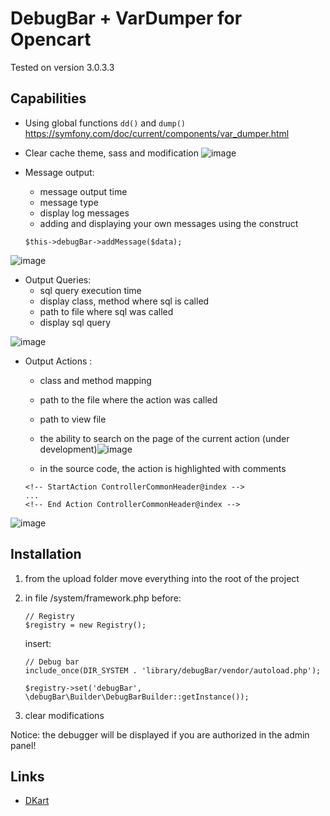 # DebugBar + VarDumper for Opencart

Tested on version 3.0.3.3

## Capabilities
- Using global functions ```dd()``` and ```dump()``` https://symfony.com/doc/current/components/var_dumper.html
- Clear cache theme, sass and modification ![image](https://user-images.githubusercontent.com/104227603/182028551-4671e850-57aa-4ff7-bf93-9f61684f2c05.png)

- Message output:
  * message output time
  * message type
  * display log messages
  * adding and displaying your own messages using the construct
  ```
  $this->debugBar->addMessage($data);
![image](https://user-images.githubusercontent.com/104227603/182028612-55d9ec4f-f942-4772-b11f-6388071424b6.png)

- Output Queries:
  * sql query execution time
  * display class, method where sql is called
  * path to file where sql was called
  * display sql query
  
![image](https://user-images.githubusercontent.com/104227603/182028662-bc929cbf-7610-411c-9757-f8edf582a49d.png)

- Output Actions :
  * class and method mapping
  * path to the file where the action was called
  * path to view file
  * the ability to search on the page of the current action (under development)![image](https://user-images.githubusercontent.com/104227603/182028711-6d7d5d46-9903-48ba-a344-0ecc526b2c8e.png)

  * in the source code, the action is highlighted with comments
  ```
  <!-- StartAction ControllerCommonHeader@index -->
  ...
  <!-- End Action ControllerCommonHeader@index -->
![image](https://user-images.githubusercontent.com/104227603/182028693-a604d5a5-5dfd-42ba-8551-4a37f8b978e0.png)

## Installation

1. from the upload folder move everything into the root of the project
2. in file /system/framework.php before:

    ```
   // Registry
   $registry = new Registry();
   ```
   insert:

   ```
   // Debug bar
   include_once(DIR_SYSTEM . 'library/debugBar/vendor/autoload.php');
   
   $registry->set('debugBar', \debugBar\Builder\DebugBarBuilder::getInstance());
    ```
3. clear modifications

Notice: the debugger will be displayed if you are authorized in the admin panel!

## Links

- [DKart](http://www.dkart.pro/)
